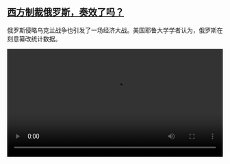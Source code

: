 <!--1660045633000-->
[西方制裁俄罗斯，奏效了吗？](https://www.dw.com/zh/%E8%A5%BF%E6%96%B9%E5%88%B6%E8%A3%81%E4%BF%84%E7%BD%97%E6%96%AF%EF%BC%8C%E5%A5%8F%E6%95%88%E4%BA%86%E5%90%97%EF%BC%9F/a-62755448)
------

<p>俄罗斯侵略乌克兰战争也引发了一场经济大战。美国耶鲁大学学者认为，俄罗斯在刻意纂改统计数据。</small></p><video src="https://tvdownloaddw-a.akamaihd.net/dwtv_video/flv/vdt_zh/2022/bchi220809_001_putinsanktionw_01r_AVC_1280x720.mp4" controls style="width:100%"></video>
